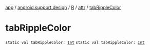 [app](../../../index.md) / [android.support.design](../../index.md) / [R](../index.md) / [attr](index.md) / [tabRippleColor](./tab-ripple-color.md)

# tabRippleColor

`static val tabRippleColor: `[`Int`](https://kotlinlang.org/api/latest/jvm/stdlib/kotlin/-int/index.html)
`static val tabRippleColor: `[`Int`](https://kotlinlang.org/api/latest/jvm/stdlib/kotlin/-int/index.html)
